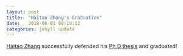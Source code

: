 ```yaml
---
layout: post
title:  "Haitao Zhang's Graduation"
date:   2018-06-01 08:19:12
categories: jekyll update
---
```

[Haitao Zhang][name] successfully defended his [Ph.D thesis][thesis] and graduated!


[name]:					https://irl.cs.ucla.edu/~haitao/
[thesis]:				https://irl.cs.ucla.edu/theses.html


